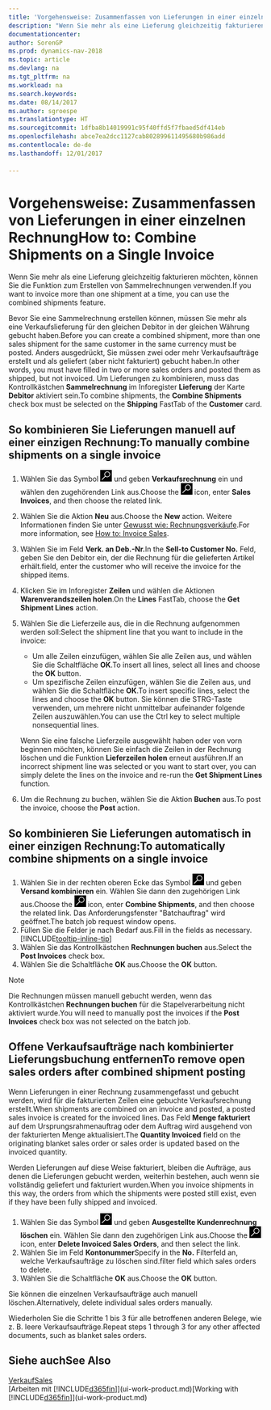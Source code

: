 ```yaml
---
title: 'Vorgehensweise: Zusammenfassen von Lieferungen in einer einzelnen Rechnung'
description: "Wenn Sie mehr als eine Lieferung gleichzeitig fakturieren möchten, können Sie die Funktion zum Erstellen von Sammelrechnungen verwenden."
documentationcenter: 
author: SorenGP
ms.prod: dynamics-nav-2018
ms.topic: article
ms.devlang: na
ms.tgt_pltfrm: na
ms.workload: na
ms.search.keywords: 
ms.date: 08/14/2017
ms.author: sgroespe
ms.translationtype: HT
ms.sourcegitcommit: 1dfba8b14019991c95f40ffd5f7fbaed5df414eb
ms.openlocfilehash: abce7ea2dcc1127cab802899611495680b986add
ms.contentlocale: de-de
ms.lasthandoff: 12/01/2017

---
```

# <a name="how-to-combine-shipments-on-a-single-invoice"></a><span data-ttu-id="db2d4-103">Vorgehensweise: Zusammenfassen von Lieferungen in einer einzelnen Rechnung</span><span class="sxs-lookup"><span data-stu-id="db2d4-103">How to: Combine Shipments on a Single Invoice</span></span>
<span data-ttu-id="db2d4-104">Wenn Sie mehr als eine Lieferung gleichzeitig fakturieren möchten, können Sie die Funktion zum Erstellen von Sammelrechnungen verwenden.</span><span class="sxs-lookup"><span data-stu-id="db2d4-104">If you want to invoice more than one shipment at a time, you can use the combined shipments feature.</span></span>  

 <span data-ttu-id="db2d4-105">Bevor Sie eine Sammelrechnung erstellen können, müssen Sie mehr als eine Verkaufslieferung für den gleichen Debitor in der gleichen Währung gebucht haben.</span><span class="sxs-lookup"><span data-stu-id="db2d4-105">Before you can create a combined shipment, more than one sales shipment for the same customer in the same currency must be posted.</span></span> <span data-ttu-id="db2d4-106">Anders ausgedrückt, Sie müssen zwei oder mehr Verkaufsaufträge erstellt und als geliefert (aber nicht fakturiert) gebucht haben.</span><span class="sxs-lookup"><span data-stu-id="db2d4-106">In other words, you must have filled in two or more sales orders and posted them as shipped, but not invoiced.</span></span> <span data-ttu-id="db2d4-107">Um Lieferungen zu kombinieren, muss das Kontrollkästchen **Sammelrechnung** im Inforegister **Lieferung** der Karte **Debitor** aktiviert sein.</span><span class="sxs-lookup"><span data-stu-id="db2d4-107">To combine shipments, the **Combine Shipments** check box must be selected on the **Shipping** FastTab of the **Customer** card.</span></span>  

## <a name="to-manually-combine-shipments-on-a-single-invoice"></a><span data-ttu-id="db2d4-108">So kombinieren Sie Lieferungen manuell auf einer einzigen Rechnung:</span><span class="sxs-lookup"><span data-stu-id="db2d4-108">To manually combine shipments on a single invoice</span></span>  
1. <span data-ttu-id="db2d4-109">Wählen Sie das Symbol ![Nach Seite oder Bericht suchen](media/ui-search/search_small.png "Nach Seite oder Bericht suchen") und geben **Verkaufsrechnung** ein und wählen den zugehörenden Link aus.</span><span class="sxs-lookup"><span data-stu-id="db2d4-109">Choose the ![Search for Page or Report](media/ui-search/search_small.png "Search for Page or Report icon") icon, enter **Sales Invoices**, and then choose the related link.</span></span>  
2. <span data-ttu-id="db2d4-110">Wählen Sie die Aktion **Neu** aus.</span><span class="sxs-lookup"><span data-stu-id="db2d4-110">Choose the **New** action.</span></span> <span data-ttu-id="db2d4-111">Weitere Informationen finden Sie unter [Gewusst wie: Rechnungsverkäufe](sales-how-invoice-sales.md).</span><span class="sxs-lookup"><span data-stu-id="db2d4-111">For more information, see [How to: Invoice Sales](sales-how-invoice-sales.md).</span></span>
3. <span data-ttu-id="db2d4-112">Wählen Sie im Feld **Verk. an Deb.-Nr.**</span><span class="sxs-lookup"><span data-stu-id="db2d4-112">In the **Sell-to Customer No.**</span></span> <span data-ttu-id="db2d4-113">Feld, geben Sie den Debitor ein, der die Rechnung für die gelieferten Artikel erhält.</span><span class="sxs-lookup"><span data-stu-id="db2d4-113">field, enter the customer who will receive the invoice for the shipped items.</span></span>  
4. <span data-ttu-id="db2d4-114">Klicken Sie im Inforegister **Zeilen** und wählen die  Aktionen **Warenverandszeilen holen**.</span><span class="sxs-lookup"><span data-stu-id="db2d4-114">On the **Lines** FastTab, choose the **Get Shipment Lines** action.</span></span>  
5. <span data-ttu-id="db2d4-115">Wählen Sie die Lieferzeile aus, die in die Rechnung aufgenommen werden soll:</span><span class="sxs-lookup"><span data-stu-id="db2d4-115">Select the shipment line that you want to include in the invoice:</span></span>  

    - <span data-ttu-id="db2d4-116">Um alle Zeilen einzufügen, wählen Sie alle Zeilen aus, und wählen Sie die Schaltfläche **OK**.</span><span class="sxs-lookup"><span data-stu-id="db2d4-116">To insert all lines, select all lines and choose the **OK** button.</span></span>  
    - <span data-ttu-id="db2d4-117">Um spezifische Zeilen einzufügen, wählen Sie die Zeilen aus, und wählen Sie die Schaltfläche **OK**.</span><span class="sxs-lookup"><span data-stu-id="db2d4-117">To insert specific lines, select the lines and choose the **OK** button.</span></span> <span data-ttu-id="db2d4-118">Sie können die STRG-Taste verwenden, um mehrere nicht unmittelbar aufeinander folgende Zeilen auszuwählen.</span><span class="sxs-lookup"><span data-stu-id="db2d4-118">You can use the Ctrl key to select multiple nonsequential lines.</span></span>  

    <span data-ttu-id="db2d4-119">Wenn Sie eine falsche Lieferzeile ausgewählt haben oder von vorn beginnen möchten, können Sie einfach die Zeilen in der Rechnung löschen und die Funktion **Lieferzeilen holen** erneut ausführen.</span><span class="sxs-lookup"><span data-stu-id="db2d4-119">If an incorrect shipment line was selected or you want to start over, you can simply delete the lines on the invoice and re-run the **Get Shipment Lines** function.</span></span>  
7. <span data-ttu-id="db2d4-120">Um die Rechnung zu buchen, wählen Sie die Aktion **Buchen** aus.</span><span class="sxs-lookup"><span data-stu-id="db2d4-120">To post the invoice, choose the **Post** action.</span></span>  

## <a name="to-automatically-combine-shipments-on-a-single-invoice"></a><span data-ttu-id="db2d4-121">So kombinieren Sie Lieferungen automatisch in einer einzigen Rechnung:</span><span class="sxs-lookup"><span data-stu-id="db2d4-121">To automatically combine shipments on a single invoice</span></span>  
1. <span data-ttu-id="db2d4-122">Wählen Sie in der rechten oberen Ecke das Symbol ![Nach Seite oder Bericht suchen](media/ui-search/search_small.png "Nach Seite oder Bericht suchen") und geben **Versand kombinieren** ein. Wählen Sie dann den zugehörigen Link aus.</span><span class="sxs-lookup"><span data-stu-id="db2d4-122">Choose the ![Search for Page or Report](media/ui-search/search_small.png "Search for Page or Report icon") icon, enter **Combine Shipments**, and then choose the related link.</span></span> <span data-ttu-id="db2d4-123">Das Anforderungsfenster "Batchauftrag" wird geöffnet.</span><span class="sxs-lookup"><span data-stu-id="db2d4-123">The batch job request window opens.</span></span>  
2. <span data-ttu-id="db2d4-124">Füllen Sie die Felder je nach Bedarf aus.</span><span class="sxs-lookup"><span data-stu-id="db2d4-124">Fill in the fields as necessary.</span></span> [!INCLUDE[tooltip-inline-tip](includes/tooltip-inline-tip_md.md)]
3. <span data-ttu-id="db2d4-125">Wählen Sie das Kontrollkästchen **Rechnungen buchen** aus.</span><span class="sxs-lookup"><span data-stu-id="db2d4-125">Select the **Post Invoices** check box.</span></span>  
4.  <span data-ttu-id="db2d4-126">Wählen Sie die Schaltfläche **OK** aus.</span><span class="sxs-lookup"><span data-stu-id="db2d4-126">Choose the **OK** button.</span></span>  

> [!NOTE]  
>  <span data-ttu-id="db2d4-127">Die Rechnungen müssen manuell gebucht werden, wenn das Kontrollkästchen **Rechnungen buchen** für die Stapelverarbeitung nicht aktiviert wurde.</span><span class="sxs-lookup"><span data-stu-id="db2d4-127">You will need to manually post the invoices if the **Post Invoices** check box was not selected on the batch job.</span></span>  

## <a name="to-remove-open-sales-orders-after-combined-shipment-posting"></a><span data-ttu-id="db2d4-128">Offene Verkaufsaufträge nach kombinierter Lieferungsbuchung entfernen</span><span class="sxs-lookup"><span data-stu-id="db2d4-128">To remove open sales orders after combined shipment posting</span></span> 
<span data-ttu-id="db2d4-129">Wenn Lieferungen in einer Rechnung zusammengefasst und gebucht werden, wird für die fakturierten Zeilen eine gebuchte Verkaufsrechnung erstellt.</span><span class="sxs-lookup"><span data-stu-id="db2d4-129">When shipments are combined on an invoice and posted, a posted sales invoice is created for the invoiced lines.</span></span> <span data-ttu-id="db2d4-130">Das Feld **Menge fakturiert** auf dem Ursprungsrahmenauftrag oder dem Auftrag wird ausgehend von der fakturierten Menge aktualisiert.</span><span class="sxs-lookup"><span data-stu-id="db2d4-130">The **Quantity Invoiced** field on the originating blanket sales order or sales order is updated based on the invoiced quantity.</span></span>  

<span data-ttu-id="db2d4-131">Werden Lieferungen auf diese Weise fakturiert, bleiben die Aufträge, aus denen die Lieferungen gebucht werden, weiterhin bestehen, auch wenn sie vollständig geliefert und fakturiert wurden.</span><span class="sxs-lookup"><span data-stu-id="db2d4-131">When you invoice shipments in this way, the orders from which the shipments were posted still exist, even if they have been fully shipped and invoiced.</span></span>   

1. <span data-ttu-id="db2d4-132">Wählen Sie das Symbol ![Nach Seite oder Bericht suchen](media/ui-search/search_small.png "Nach Seite oder Bericht suchen") und geben **Ausgestellte Kundenrechnung löschen** ein. Wählen Sie dann den zugehörigen Link aus.</span><span class="sxs-lookup"><span data-stu-id="db2d4-132">Choose the ![Search for Page or Report](media/ui-search/search_small.png "Search for Page or Report icon") icon, enter **Delete Invoiced Sales Orders**, and then select the link.</span></span>  
2. <span data-ttu-id="db2d4-133">Wählen Sie im Feld **Kontonummer**</span><span class="sxs-lookup"><span data-stu-id="db2d4-133">Specify in the **No.**</span></span> <span data-ttu-id="db2d4-134">Filterfeld an, welche Verkaufsaufträge zu löschen sind.</span><span class="sxs-lookup"><span data-stu-id="db2d4-134">filter field which sales orders to delete.</span></span>  
3. <span data-ttu-id="db2d4-135">Wählen Sie die Schaltfläche **OK** aus.</span><span class="sxs-lookup"><span data-stu-id="db2d4-135">Choose the **OK** button.</span></span>  

<span data-ttu-id="db2d4-136">Sie können die einzelnen Verkaufsaufträge auch manuell löschen.</span><span class="sxs-lookup"><span data-stu-id="db2d4-136">Alternatively, delete individual sales orders manually.</span></span>  

<span data-ttu-id="db2d4-137">Wiederholen Sie die Schritte 1 bis 3 für alle betroffenen anderen Belege, wie z. B. leere Verkaufsaufträge.</span><span class="sxs-lookup"><span data-stu-id="db2d4-137">Repeat steps 1 through 3 for any other affected documents, such as blanket sales orders.</span></span>

## <a name="see-also"></a><span data-ttu-id="db2d4-138">Siehe auch</span><span class="sxs-lookup"><span data-stu-id="db2d4-138">See Also</span></span>  
[<span data-ttu-id="db2d4-139">Verkauf</span><span class="sxs-lookup"><span data-stu-id="db2d4-139">Sales</span></span>](sales-manage-sales.md)  
<span data-ttu-id="db2d4-140">[Arbeiten mit [!INCLUDE[d365fin](includes/d365fin_md.md)]](ui-work-product.md)</span><span class="sxs-lookup"><span data-stu-id="db2d4-140">[Working with [!INCLUDE[d365fin](includes/d365fin_md.md)]](ui-work-product.md)</span></span>

